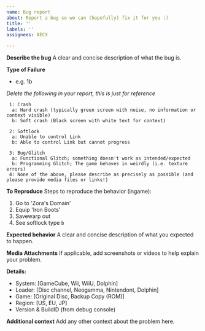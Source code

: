 ```yaml
---
name: Bug report
about: Report a bug so we can (hopefully) fix it for you :)
title: ''
labels: ''
assignees: AECX

---
```


**Describe the bug**
A clear and concise description of what the bug is.

**Type of Failure**
 - e.g. 1b

*Delete the following in your report, this is just for reference*
```
 1: Crash
  a: Hard crash (typically green screen with noise, no information or context visible)
  b: Soft crash (Black screen with white text for context)

 2: Softlock
  a: Unable to control Link
  b: Able to control Link but cannot progress

 3: Bug/Glitch
  a: Functional Glitch; something doesn't work as intended/expected
  b: Programming Glitch; The game behaves in weirdly (i.e. texture errors)
 4: None of the above, please describe as precisely as possible (and please provide media files or links!)
```

**To Reproduce**
Steps to reproduce the behavior (ingame):
1. Go to 'Zora's Domain'
2. Equip 'Iron Boots'
3. Savewarp out
4. See softlock type `b`

**Expected behavior**
A clear and concise description of what you expected to happen.

**Media Attachments**
If applicable, add screenshots or videos to help explain your problem.

**Details:**
 - System: [GameCube, Wii, WiiU, Dolphin]
 - Loader: [Disc channel, Neogamma, Nintendont, Dolphin]
 - Game: [Original Disc, Backup Copy (ROM)]
 - Region: [US, EU, JP]
 - Version & BuildID (from debug console)

**Additional context**
Add any other context about the problem here.
